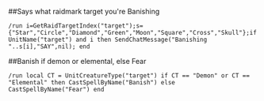 ##Says what raidmark target you're Banishing 
```
/run i=GetRaidTargetIndex("target");s={"Star","Circle","Diamond","Green","Moon","Square","Cross","Skull"};if UnitName("target") and i then SendChatMessage("Banishing "..s[i],"SAY",nil); end
```


##Banish if demon or elemental, else Fear
```
/run local CT = UnitCreatureType("target") if CT == "Demon" or CT == "Elemental" then CastSpellByName("Banish") else CastSpellByName("Fear") end
```